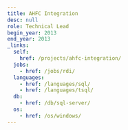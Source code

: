 ```yaml
---
title: AHFC Integration
desc: null
role: Technical Lead
begin_year: 2013
end_year: 2013
_links:
  self:
    href: /projects/ahfc-integration/
  jobs:
    - href: /jobs/rdi/
  languages:
    - href: /languages/sql/
    - href: /languages/tsql/
  db:
    - href: /db/sql-server/
  os:
    - href: /os/windows/
---
```

